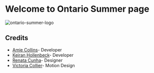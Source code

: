 # Welcome to Ontario Summer page

![ontario-summer-logo](https://user-images.githubusercontent.com/43183038/74216507-aff0d480-4c72-11ea-9197-6ff1d8d9f9e8.png)

## Credits
- [Amie Collins](https://github.com/amiecollins)- Developer
- [Keiran Hollenbeck](https://github.com/kmankeiran)- Developer
- [Renata Cunha](https://github.com/Re-01)- Designer
- [Victoria Collier](https://github.com/vcollier)- Motion Design


